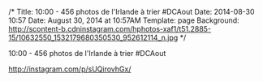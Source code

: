 /*
Title: 10:00 - 456 photos de l'Irlande à trier #DCAout
Date: 2014-08-30 10:57
Date: August 30, 2014 at 10:57AM
Template: page
Background: http://scontent-b.cdninstagram.com/hphotos-xaf1/t51.2885-15/10632550_1532179680350530_952612114_n.jpg
*/

10:00 - 456 photos de l'Irlande à trier #DCAout

http://instagram.com/p/sUQirovhGx/
